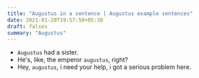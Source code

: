 ```yaml
---
title: "Augustus in a sentence | Augustus example sentences"
date: 2021-01-20T19:57:50+05:30
draft: falses
summary: "Augustus"
---
```

- `Augustus` had a sister.
- He's, like, the emperor `augustus`, right?
- Hey, `augustus`, i need your help, i got a serious problem here.
                 

